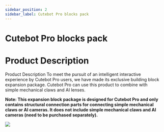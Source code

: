 ```yaml
---
sidebar_position: 2
sidebar_label: Cutebot Pro blocks pack
---
```


# Cutebot Pro blocks pack


# Product Description

Product Description
To meet the pursuit of an intelligent interactive experience by Cutebot Pro users, we have made its exclusive building block expansion package. Cutebot Pro can use this product to combine with simple mechanical claws and AI lenses.

**Note: This expansion block package is designed for Cutebot Pro and only contains structural connection parts for connecting simple mechanical claws or AI cameras. It does not include simple mechanical claws and AI cameras (need to be purchased separately).**

![](https://wiki-media-ef.oss-cn-hongkong.aliyuncs.com/docs/microbit/microbit-smart-car/microbit-smart-cutebot-pro/extended-pack/cutebot-pro-blocks-pack/images/cutebot-pro-blocks-01.png)
